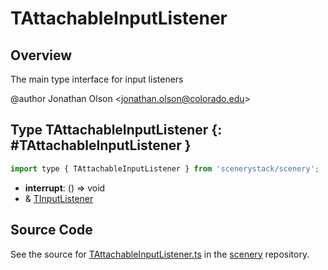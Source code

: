 # TAttachableInputListener

## Overview

The main type interface for input listeners

@author Jonathan Olson &lt;jonathan.olson@colorado.edu&gt;

## Type TAttachableInputListener {: #TAttachableInputListener }


```js
import type { TAttachableInputListener } from 'scenerystack/scenery';
```
- **interrupt**: () =&gt; <span style="color: hsla(calc(var(--md-hue) + 180deg),80%,40%,1);">void</span>
- &amp; [TInputListener](../scenery/TInputListener.md)




## Source Code

See the source for [TAttachableInputListener.ts](https://github.com/phetsims/scenery/blob/main/js/input/TAttachableInputListener.ts) in the [scenery](https://github.com/phetsims/scenery) repository.
